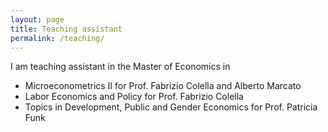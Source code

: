```yaml
---
layout: page
title: Teaching assistant
permalink: /teaching/
---
```


I am teaching assistant in the Master of Economics in
* Microeconometrics II for Prof. Fabrizio Colella and Alberto Marcato
* Labor Economics and Policy for Prof. Fabrizio Colella
* Topics in Development, Public and Gender Economics for Prof. Patricia Funk

